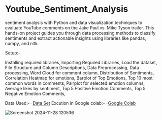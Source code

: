 # Youtube_Sentiment_Analysis
sentiment analysis with Python and data visualization techniques to evaluate YouTube comments on the Jake Paul vs. Mike Tyson trailer. This hands-on project guides you through data processing methods to classify sentiments and extract actionable insights using libraries like pandas, numpy, and nltk.

Setup:-

Installing required libraries,
Importing Required Libraries,
Load the dataset,
File Structure and Column Descriptions,
Data Preprocessing,
Data processing,
Word Cloud for comment column,
Distribution of Sentiments,
Correlation Heatmap for emotions,
Barplot of Top Emotions,
Top 10 most common words in comments,
Pairplot for selected emotion columns,
Average likes by sentiment,
Top 5 Positive Emotion Comments,
Top 5 Negative Emotion Comments,

Data Used:-
-<a href="https://cf-courses-data.s3.us.cloud-object-storage.appdomain.cloud/-H0BcPr512mhbTDDfkcTJA/comments-with-emotions.csv">Data Set</a>
Excution in Google colab:-
-<a href="https://colab.research.google.com/drive/1_X0VFjRsIlNJ7oQmqLZsedADxWTezHKr">Google Colab</a>

![Screenshot 2024-11-28 120536](https://github.com/user-attachments/assets/c0ca6eec-b350-4f2b-a3b1-9f27a2cbfeca)





